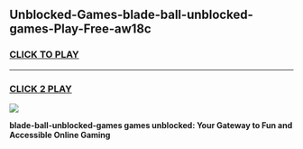 
## Unblocked-Games-blade-ball-unblocked-games-Play-Free-aw18c
<h3>
<a href="https://premium76.site?title=blade-ball-unblocked-games&ref=09A">CLICK TO PLAY</a></h3>
<hr>

<h3>
<a href="https://premium76.site?title=blade-ball-unblocked-games&ref=09A">CLICK 2 PLAY</a>
  
</h3>

<a href="https://premium76.site?title=blade-ball-unblocked-games&ref=09A"><img src="https://clearcache.store/games.png"></a>


**blade-ball-unblocked-games games unblocked: Your Gateway to Fun and Accessible Online Gaming**
